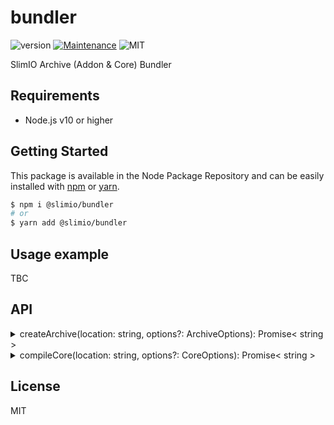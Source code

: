 # bundler
![version](https://img.shields.io/badge/version-0.1.0-blue.svg)
[![Maintenance](https://img.shields.io/badge/Maintained%3F-yes-green.svg)](https://github.com/SlimIO/is/commit-activity)
![MIT](https://img.shields.io/github/license/mashape/apistatus.svg)

SlimIO Archive (Addon & Core) Bundler

## Requirements
- Node.js v10 or higher

## Getting Started

This package is available in the Node Package Repository and can be easily installed with [npm](https://docs.npmjs.com/getting-started/what-is-npm) or [yarn](https://yarnpkg.com).

```bash
$ npm i @slimio/bundler
# or
$ yarn add @slimio/bundler
```

## Usage example
TBC

## API

<details><summary>createArchive(location: string, options?: ArchiveOptions): Promise< string ></summary>
<br />

Create Addon archive.

```js
const { createArchive } = require("./index");

createArchive("F:\\Code\\Agent\\addons\\alerting", {
    debug: true
}).catch(console.error);
```

</details>

<details><summary>compileCore(location: string, options?: CoreOptions): Promise< string ></summary>
<br />

Compile the core. Options is described by the following interface
```ts
interface CoreOptions {
    debug?: boolean;
    cwd?: string;
}
```

```js
const { compileCore } = require("./index");
const { mkdir } = require("fs").promises;
const { join } = require("path");

async function main() {
    const cwd = join(__dirname, "build");

    await mkdir(cwd);
    await compileCore("F:\\Code\\AgentTest", {
        debug: true, cwd
    });
}
main().catch(console.error);
```

</details>

## License
MIT
